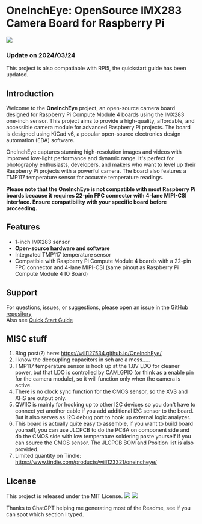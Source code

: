 # OneInchEye: OpenSource IMX283 Camera Board for Raspberry Pi
![](https://imgur.com/olbFNfe.jpg)

### Update on 2024/03/24
This project is also compatiable with RPI5, the quickstart guide has been updated.  

## Introduction
Welcome to the **OneInchEye** project, an open-source camera board designed for Raspberry Pi Compute Module 4 boards using the IMX283 one-inch sensor. This project aims to provide a high-quality, affordable, and accessible camera module for advanced Raspberry Pi projects. The board is designed using KiCad v6, a popular open-source electronics design automation (EDA) software.

OneInchEye captures stunning high-resolution images and videos with improved low-light performance and dynamic range. It's perfect for photography enthusiasts, developers, and makers who want to level up their Raspberry Pi projects with a powerful camera. The board also features a TMP117 temperature sensor for accurate temperature readings.

**Please note that the OneInchEye is not compatible with most Raspberry Pi boards because it requires 22-pin FPC connector with 4-lane MIPI-CSI interface. Ensure compatibility with your specific board before proceeding.**

## Features
* 1-inch IMX283 sensor
* **Open-source hardware and software**
* Integrated TMP117 temperature sensor
* Compatible with Raspberry Pi Compute Module 4 boards with a 22-pin FPC connector and 4-lane MIPI-CSI (same pinout as Raspberry Pi Compute Module 4 IO Board)

## Support
For questions, issues, or suggestions, please open an issue in the [GitHub repository](https://github.com/will127534/OneInchEye/issues)  
Also see [Quick Start Guide](https://github.com/will127534/OneInchEye/wiki/OneInchEye-Quick-Start-Guide)


## MISC stuff  
1. Blog post(?) here: https://will127534.github.io/OneInchEye/
1. I know the decoupling capacitors in sch are a mess.....  
2. TMP117 temperature sensor is hook up at the 1.8V LDO for cleaner power, but that LDO is controlled by CAM_GPIO (or think as a enable pin for the camera module), so it will function only when the camera is active.  
3. There is no clock sync function for the CMOS sensor, so the XVS and XHS are output only.  
4. QWIIC is mainly for hooking up to other I2C devices so you don't have to connect yet another cable if you add additional I2C sensor to the board. But it also serves as I2C debug port to hook up external logic analyzer.  
5. This board is actually quite easy to assemble, if you want to build board yourself, you can use JLCPCB to do the PCBA on component side and do the CMOS side with low temperature soldering paste yourself if you can source the CMOS sensor. The JLCPCB BOM and Position list is also provided.
6. Limited quantity on Tindle: https://www.tindie.com/products/will123321/oneincheye/

## License
This project is released under the MIT License.
![](https://i.imgur.com/5n1qKnF.png)
![](https://i.imgur.com/auB4iKB.png)


Thanks to ChatGPT helping me generating most of the Readme, see if you can spot which section I typed.
